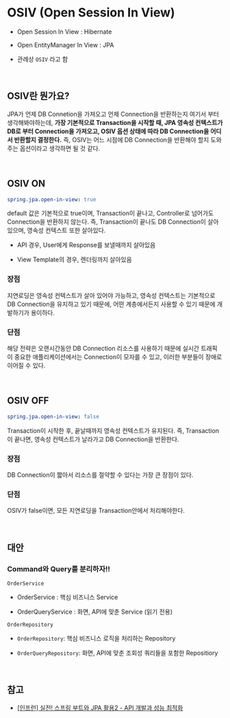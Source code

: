# OSIV (Open Session In View)

- Open Session In View : Hibernate

- Open EntityManager In View : JPA

- 관례상 `OSIV` 라고 함

<br>

## OSIV란 뭔가요?

JPA가 언제 DB Connetion을 가져오고 언제 Connection을 반환하는지 여기서 부터 생각해봐야하는데, **가장 기본적으로 Transaction을 시작할 때, JPA 영속성 컨텍스트가 DB로 부터 Connection을 가져오고, OSIV 옵션 상태에 따라 DB Connection을 어디서 반환할지 결정한다.** 즉, OSIV는 어느 시점에 DB Connection을 반환해야 할지 도와주는 옵션이라고 생각하면 될 것 같다.

<br>

## OSIV ON

```yml
spring.jpa.open-in-view: true
```

default 값은 기본적으로 true이며, Transaction이 끝나고, Controller로 넘어가도 Connection을 반환하지 않는다. 즉, Transaction이 끝나도 DB Connection이 살아 있으며, 영속성 컨텍스트 또한 살아있다.

- API 경우, User에게 Response를 보낼때까지 살아있음

- View Template의 경우, 렌더링까지 살아있음

### 장점

지연로딩은 영속성 컨텍스트가 살아 있어야 가능하고, 영속성 컨텍스트는 기본적으로 DB Connection을 유지하고 있기 때문에, 어떤 계층에서든지 사용할 수 있기 때문에 개발하기가 용이하다.

### 단점

해당 전략은 오랜시간동안 DB Connection 리소스를 사용하기 때문에 실시간 트래픽이 중요한 애플리케이션에서는 Connection이 모자를 수 있고, 이러한 부분들이 장애로 이어질 수 있다.

<br>

## OSIV OFF

```yml
spring.jpa.open-in-view: false
```

Transaction이 시작한 후, 끝날때까지 영속성 컨텍스트가 유지된다. 즉, Transaction이 끝나면, 영속성 컨텍스트가 날라가고 DB Connection을 반환한다.

### 장점

DB Connection이 짧아서 리소스를 절약할 수 있다는 가장 큰 장점이 있다.

### 단점

OSIV가 false이면, 모든 지연로딩을 Transaction안에서 처리해야한다.

<br>

## 대안

### Command와 Query를 분리하자!!

`OrderService`

- OrderService : 핵심 비즈니스 Service

- OrderQueryService : 화면, API에 맞춘 Service (읽기 전용)

`OrderRepository`

- `OrderRepository`: 핵심 비즈니스 로직을 처리하는 Repository

- `OrderQueryRepository`: 화면, API에 맞춘 조회성 쿼리들을 포함한 Repositiory

<br>

## 참고

- [[인프런] 실전! 스프링 부트와 JPA 활용2 - API 개발과 성능 최적화](https://www.inflearn.com/course/%EC%8A%A4%ED%94%84%EB%A7%81%EB%B6%80%ED%8A%B8-JPA-API%EA%B0%9C%EB%B0%9C-%EC%84%B1%EB%8A%A5%EC%B5%9C%EC%A0%81%ED%99%94)
